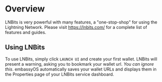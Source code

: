 # Overview

LNBits is very powerful with many features, a "one-stop-shop" for using the Lightning Network. Please visit https://lnbits.com/ for a complete list of features and guides.

## Using LNBits

To use LNBits, simply click `LAUNCH UI` and create your first wallet. LNBits will present a warning, asking you to bookmark your wallet url. _You can ignore this_. embassyOS automatically saves your wallet URLs and displays them in the Properties page of your LNBits service dashboard.